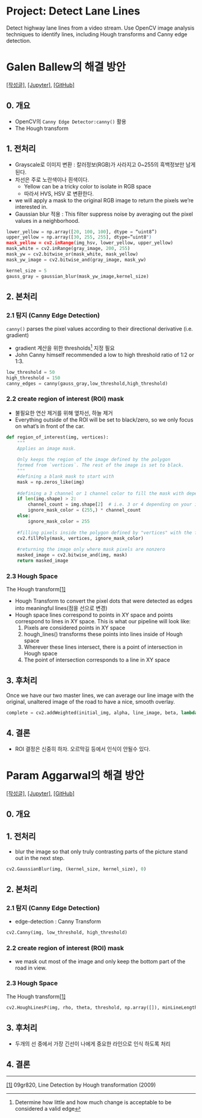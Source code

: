 # Project: Detect Lane Lines
Detect highway lane lines from a video stream. 
Use OpenCV image analysis techniques to identify lines, including Hough transforms and Canny edge detection.

# Galen Ballew의 해결 방안 
[[작성글]][Galen Ballew], [[Jupyter]](https://github.com/galenballew/Lane-Detection-OpenCV/blob/master/P1.ipynb), [[GitHub]](https://github.com/galenballew/Lane-Detection-OpenCV)

## 0. 개요 
- OpenCV의 `Canny Edge Detector:canny()` 활용 
- The Hough transform

## 1. 전처리 
- Grayscale로 이미지 변환 : 칼러정보(RGB)가 사라지고 0~255의 흑백정보만 남게 된다. 
- 차선은 주로 노란색이나 흰색이다. 
    - Yellow can be a tricky color to isolate in RGB space
    - 따라서 HVS, HSV 로 변환한다. 
- we will apply a mask to the original RGB image to return the pixels we’re interested in.
- Gaussian blur 적용 : This filter suppress noise by averaging out the pixel values in a neighborhood.


```python
lower_yellow = np.array([20, 100, 100], dtype = “uint8”)
upper_yellow = np.array([30, 255, 255], dtype=”uint8")
mask_yellow = cv2.inRange(img_hsv, lower_yellow, upper_yellow)
mask_white = cv2.inRange(gray_image, 200, 255)
mask_yw = cv2.bitwise_or(mask_white, mask_yellow)
mask_yw_image = cv2.bitwise_and(gray_image, mask_yw)

kernel_size = 5
gauss_gray = gaussian_blur(mask_yw_image,kernel_size)
```

## 2. 본처리 
### 2.1 탐지 (Canny Edge Detection)
`canny()` parses the pixel values according to their directional derivative (i.e. gradient)
- gradient 계산을 위한 thresholds[^1] 지정 필요
- John Canny himself recommended a low to high threshold ratio of 1:2 or 1:3.

```python
low_threshold = 50
high_threshold = 150
canny_edges = canny(gauss_gray,low_threshold,high_threshold)
```

### 2.2 create region of interest (ROI) mask 
- 불필요한 연산 제거를 위해 옆차선, 하늘 제거 
- Everything outside of the ROI will be set to black/zero, so we only focus on what’s in front of the car. 

```python
def region_of_interest(img, vertices):
    """
    Applies an image mask.
    
    Only keeps the region of the image defined by the polygon
    formed from `vertices`. The rest of the image is set to black.
    """
    #defining a blank mask to start with
    mask = np.zeros_like(img)   
    
    #defining a 3 channel or 1 channel color to fill the mask with depending on the input image
    if len(img.shape) > 2:
        channel_count = img.shape[2]  # i.e. 3 or 4 depending on your image
        ignore_mask_color = (255,) * channel_count
    else:
        ignore_mask_color = 255
        
    #filling pixels inside the polygon defined by "vertices" with the fill color    
    cv2.fillPoly(mask, vertices, ignore_mask_color)
    
    #returning the image only where mask pixels are nonzero
    masked_image = cv2.bitwise_and(img, mask)
    return masked_image
```

### 2.3 Hough Space
The Hough transform[[1]](#Hough) 
* Hough Transform to convert the pixel dots that were detected as edges into meaningful lines(점을 선으로 변경)
* Hough space lines correspond to points in XY space and points correspond to lines in XY space. This is what our pipeline will look like:
    1. Pixels are considered points in XY space
    2. hough_lines() transforms these points into lines inside of Hough space
    3. Wherever these lines intersect, there is a point of intersection in Hough space
    4. The point of intersection corresponds to a line in XY space



## 3. 후처리 
Once we have our two master lines, we can average our line image with the original, unaltered image of the road to have a nice, smooth overlay. 
```python
complete = cv2.addWeighted(initial_img, alpha, line_image, beta, lambda)
```

## 4. 결론
* ROI 결정은 신중히 하자. 오르막길 등에서 인식이 안될수 있다. 


# Param Aggarwal의 해결 방안 
[[작성글]][Param Aggarwal], [[Jupyter]](https://github.com/paramaggarwal/CarND-LaneLines-P1/blob/master/P1.ipynb), [[GitHub]](https://github.com/paramaggarwal/CarND-LaneLines-P1)

## 0. 개요 

## 1. 전처리 
- blur the image so that only truly contrasting parts of the picture stand out in the next step.

```python
cv2.GaussianBlur(img, (kernel_size, kernel_size), 0)
```

## 2. 본처리 
### 2.1 탐지 (Canny Edge Detection)

- edge-detection : Canny Transform

```python
cv2.Canny(img, low_threshold, high_threshold)
```
### 2.2 create region of interest (ROI) mask 
- we mask out most of the image and only keep the bottom part of the road in view. 

### 2.3 Hough Space
The Hough transform[[1]](#Hough) 

```python
cv2.HoughLinesP(img, rho, theta, threshold, np.array([]), minLineLength=min_line_len, maxLineGap=max_line_gap)
```

## 3. 후처리 
* 두개의 선 중에서 가장 긴선이 나에게 중요한 라인으로 인식 하도록 처리 

## 4. 결론



---
[^1]: Determine how little and how much change is acceptable to be considered a valid edge



<a name="Hough">[[1]](http://web.ipac.caltech.edu/staff/fmasci/home/astro_refs/HoughTrans_lines_09.pdf)</a>  09gr820, Line Detection by Hough transformation (2009)  <br/> 


[Galen Ballew]: https://medium.com/@galen.ballew/opencv-lanedetection-419361364fc0#.3w63mejkm
[Param Aggarwal]: https://medium.com/towards-data-science/my-lane-detection-project-for-the-self-driving-car-nanodegree-by-udacity-36a230553bd3#.36wzarkyr
